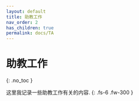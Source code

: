 ```yaml
---
layout: default
title: 助教工作
nav_order: 2
has_children: true
permalink: docs/TA
---
```


# 助教工作
{: .no_toc }

这里我记录一些助教工作有关的内容.
{: .fs-6 .fw-300 }
